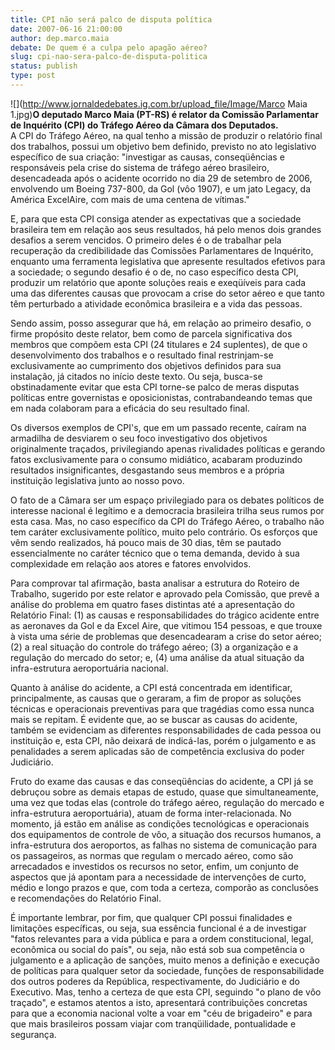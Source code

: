 ```yaml
---
title: CPI não será palco de disputa política
date: 2007-06-16 21:00:00
author: dep.marco.maia
debate: De quem é a culpa pelo apagão aéreo?
slug: cpi-nao-sera-palco-de-disputa-politica
status: publish 
type: post
---
```


  
![](http://www.jornaldedebates.ig.com.br/upload_file/Image/Marco Maia 1.jpg)**O deputado Marco Maia (PT-RS) é relator da Comissão Parlamentar de Inquérito (CPI) do Tráfego Aéreo da Câmara dos Deputados.**  
A CPI do Tráfego Aéreo, na qual tenho a missão de produzir o relatório final dos trabalhos, possui um objetivo bem definido, previsto no ato legislativo específico de sua criação: "investigar as causas, conseqüências e responsáveis pela crise do sistema de tráfego aéreo brasileiro, desencadeada após o acidente ocorrido no dia 29 de setembro de 2006, envolvendo um Boeing 737-800, da Gol (vôo 1907), e um jato Legacy, da América ExcelAire, com mais de uma centena de vítimas."  
  
E, para que esta CPI consiga atender as expectativas que a sociedade brasileira tem em relação aos seus resultados, há pelo menos dois grandes desafios a serem vencidos. O primeiro deles é o de trabalhar pela recuperação da credibilidade das Comissões Parlamentares de Inquérito, enquanto uma ferramenta legislativa que apresente resultados efetivos para a sociedade; o segundo desafio é o de, no caso específico desta CPI, produzir um relatório que aponte soluções reais e exeqüíveis para cada uma das diferentes causas que provocam a crise do setor aéreo e que tanto têm perturbado a atividade econômica brasileira e a vida das pessoas.  
  
Sendo assim, posso assegurar que há, em relação ao primeiro desafio, o firme propósito deste relator, bem como de parcela significativa dos membros que compõem esta CPI (24 titulares e 24 suplentes), de que o desenvolvimento dos trabalhos e o resultado final restrinjam-se exclusivamente ao cumprimento dos objetivos definidos para sua instalação, já citados no início deste texto. Ou seja, busca-se obstinadamente evitar que esta CPI torne-se palco de meras disputas políticas entre governistas e oposicionistas, contrabandeando temas que em nada colaboram para a eficácia do seu resultado final.  
  
Os diversos exemplos de CPI's, que em um passado recente, caíram na armadilha de desviarem o seu foco investigativo dos objetivos originalmente traçados, privilegiando apenas rivalidades políticas e gerando fatos exclusivamente para o consumo midiático, acabaram produzindo resultados insignificantes, desgastando seus membros e a própria instituição legislativa junto ao nosso povo.   
  
O fato de a Câmara ser um espaço privilegiado para os debates políticos de interesse nacional é legítimo e a democracia brasileira trilha seus rumos por esta casa. Mas, no caso específico da CPI do Tráfego Aéreo, o trabalho não tem caráter exclusivamente político, muito pelo contrário. Os esforços que vêm sendo realizados, há pouco mais de 30 dias, têm se pautado essencialmente no caráter técnico que o tema demanda, devido à sua complexidade em relação aos atores e fatores envolvidos.  
  
Para comprovar tal afirmação, basta analisar a estrutura do Roteiro de Trabalho, sugerido por este relator e aprovado pela Comissão, que prevê a análise do problema em quatro fases distintas até a apresentação do Relatório Final: (1) as causas e responsabilidades do trágico acidente entre as aeronaves da Gol e da Excel Aire, que vitimou 154 pessoas, e que trouxe à vista uma série de problemas que desencadearam a crise do setor aéreo; (2) a real situação do controle do tráfego aéreo; (3) a organização e a regulação do mercado do setor; e, (4) uma análise da atual situação da infra-estrutura aeroportuária nacional.  
  
Quanto à análise do acidente, a CPI está concentrada em identificar, principalmente, as causas que o geraram, a fim de propor as soluções técnicas e operacionais preventivas para que tragédias como essa nunca mais se repitam. É evidente que, ao se buscar as causas do acidente, também se evidenciam as diferentes responsabilidades de cada pessoa ou instituição e, esta CPI, não deixará de indicá-las, porém o julgamento e as penalidades a serem aplicadas são de competência exclusiva do poder Judiciário.  
  
Fruto do exame das causas e das conseqüências do acidente, a CPI já se debruçou sobre as demais etapas de estudo, quase que simultaneamente, uma vez que todas elas (controle do tráfego aéreo, regulação do mercado e infra-estrutura aeroportuária), atuam de forma inter-relacionada. No momento, já estão em análise as condições tecnológicas e operacionais dos equipamentos de controle de vôo, a situação dos recursos humanos, a infra-estrutura dos aeroportos, as falhas no sistema de comunicação para os passageiros, as normas que regulam o mercado aéreo, como são arrecadados e investidos os recursos no setor, enfim, um conjunto de aspectos que já apontam para a necessidade de intervenções de curto, médio e longo prazos e que, com toda a certeza, comporão as conclusões e recomendações do Relatório Final.  
  
É importante lembrar, por fim, que qualquer CPI possui finalidades e limitações específicas, ou seja, sua essência funcional é a de investigar "fatos relevantes para a vida pública e para a ordem constitucional, legal, econômica ou social do país", ou seja, não está sob sua competência o julgamento e a aplicação de sanções, muito menos a definição e execução de políticas para qualquer setor da sociedade, funções de responsabilidade dos outros poderes da República, respectivamente, do Judiciário e do Executivo. Mas, tenho a certeza de que esta CPI, seguindo "o plano de vôo traçado", e estamos atentos a isto, apresentará contribuições concretas para que a economia nacional volte a voar em "céu de brigadeiro" e para que mais brasileiros possam viajar com tranqüilidade, pontualidade e segurança.
